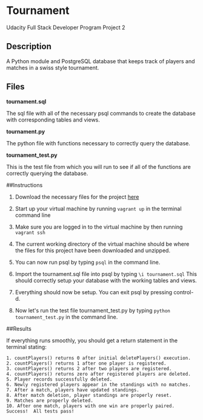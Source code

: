 # Tournament
Udacity Full Stack Developer Program Project 2

## Description

A Python module and PostgreSQL database that keeps track of players and matches in a swiss style tournament.

## Files

**tournament.sql**

The sql file with all of the necessary psql commands to create the database with corresponding tables and views.

**tournament.py**

The python file with functions necessary to correctly query the database.

**tournament_test.py**

This is the test file from which you will run to see if all of the functions are correctly querying the database.


##Instructions

1. Download the necessary files for the project [here](https://github.com/chasechaisson/tournament/archive/master.zip)

2. Start up your virtual machine by running ```vagrant up``` in the terminal command line

3. Make sure you are logged in to the virtual machine by then running ```vagrant ssh```

3. The current working directory of the virtual machine should be where the files for this project have been downloaded and unzipped.

4. You can now run psql by typing ```psql``` in the command line. 

5. Import the tournament.sql file into psql by typing ```\i tournament.sql``` 
This should correctly setup your database with the working tables and views.

6. Everything should now be setup. You can exit psql by pressing control-d. 

7. Now let's run the test file tournament_test.py by typing ```python tournament_test.py``` in the command line.

##Results

If everything runs smoothly, you should get a return statement in the terminal stating:

```
1. countPlayers() returns 0 after initial deletePlayers() execution.
2. countPlayers() returns 1 after one player is registered.
3. countPlayers() returns 2 after two players are registered.
4. countPlayers() returns zero after registered players are deleted.
5. Player records successfully deleted.
6. Newly registered players appear in the standings with no matches.
7. After a match, players have updated standings.
8. After match deletion, player standings are properly reset.
9. Matches are properly deleted.
10. After one match, players with one win are properly paired.
Success!  All tests pass!
```